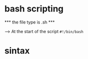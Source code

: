 # bash scripting
*** the file type is .sh ***

--> At the start of the script `#!/bin/bash`

# sintax

